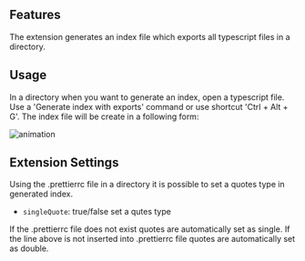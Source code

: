 ## Features

The extension generates an index file which exports all typescript files in a directory. 

## Usage

In a directory when you want to generate an index, open a typescript file. Use a 'Generate index with exports' command or use shortcut 'Ctrl + Alt + G'. The index file will be create in a following form:


![animation](https://github.com/BoomSoftware/index-generator.git)

## Extension Settings

Using the .prettierrc file in a directory it is possible to set a quotes type in generated index. 

* `singleQuote`: true/false set a qutes type

If the .prettierrc file does not exist quotes are automatically set as single.
If the line above is not inserted into .prettierrc file quotes are automatically set as double.
